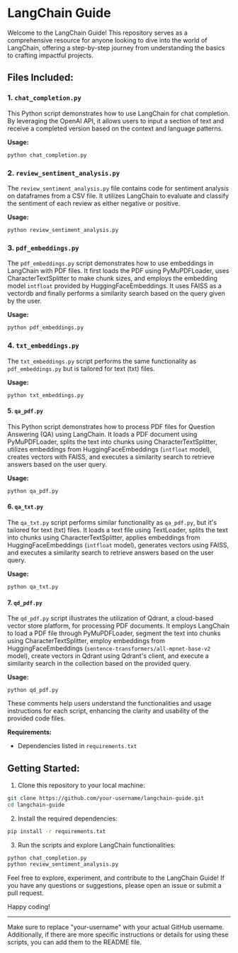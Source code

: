 # LangChain Guide

Welcome to the LangChain Guide! This repository serves as a comprehensive resource for anyone looking to dive into the world of LangChain, offering a step-by-step journey from understanding the basics to crafting impactful projects.

## Files Included:

### 1. `chat_completion.py`

This Python script demonstrates how to use LangChain for chat completion. By leveraging the OpenAI API, it allows users to input a section of text and receive a completed version based on the context and language patterns.

**Usage:**
```
python chat_completion.py
```

### 2. `review_sentiment_analysis.py`

The `review_sentiment_analysis.py` file contains code for sentiment analysis on dataframes from a CSV file. It utilizes LangChain to evaluate and classify the sentiment of each review as either negative or positive.

**Usage:**
```
python review_sentiment_analysis.py
```

### 3. `pdf_embeddings.py`

The `pdf_embeddings.py` script demonstrates how to use embeddings in LangChain with PDF files. It first loads the PDF using PyMuPDFLoader, uses CharacterTextSplitter to make chunk sizes, and employs the embedding model `intfloat` provided by HuggingFaceEmbeddings. It uses FAISS as a vectordb and finally performs a similarity search based on the query given by the user.

**Usage:**
```
python pdf_embeddings.py
```

### 4. `txt_embeddings.py`

The `txt_embeddings.py` script performs the same functionality as `pdf_embeddings.py` but is tailored for text (txt) files.

**Usage:**
```
python txt_embeddings.py
```

#### 5. `qa_pdf.py`

This Python script demonstrates how to process PDF files for Question Answering (QA) using LangChain. It loads a PDF document using PyMuPDFLoader, splits the text into chunks using CharacterTextSplitter, utilizes embeddings from HuggingFaceEmbeddings (`intfloat` model), creates vectors with FAISS, and executes a similarity search to retrieve answers based on the user query.

**Usage:**
```
python qa_pdf.py
```

#### 6. `qa_txt.py`

The `qa_txt.py` script performs similar functionality as `qa_pdf.py`, but it's tailored for text (txt) files. It loads a text file using TextLoader, splits the text into chunks using CharacterTextSplitter, applies embeddings from HuggingFaceEmbeddings (`intfloat` model), generates vectors using FAISS, and executes a similarity search to retrieve answers based on the user query.

**Usage:**
```
python qa_txt.py
```

#### 7. `qd_pdf.py`

The `qd_pdf.py` script illustrates the utilization of Qdrant, a cloud-based vector store platform, for processing PDF documents. It employs LangChain to load a PDF file through PyMuPDFLoader, segment the text into chunks using CharacterTextSplitter, employ embeddings from HuggingFaceEmbeddings (`sentence-transformers/all-mpnet-base-v2` model), create vectors in Qdrant using Qdrant's client, and execute a similarity search in the collection based on the provided query.

**Usage:**
```
python qd_pdf.py
```

These comments help users understand the functionalities and usage instructions for each script, enhancing the clarity and usability of the provided code files.

**Requirements:**
- Dependencies listed in `requirements.txt`

## Getting Started:

1. Clone this repository to your local machine:

```bash
git clone https://github.com/your-username/langchain-guide.git
cd langchain-guide
```

2. Install the required dependencies:

```bash
pip install -r requirements.txt
```

3. Run the scripts and explore LangChain functionalities:

```bash
python chat_completion.py
python review_sentiment_analysis.py
```

Feel free to explore, experiment, and contribute to the LangChain Guide! If you have any questions or suggestions, please open an issue or submit a pull request.

Happy coding!

---

Make sure to replace "your-username" with your actual GitHub username. Additionally, if there are more specific instructions or details for using these scripts, you can add them to the README file.
